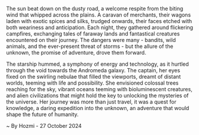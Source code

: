 
The sun beat down on the dusty road, a welcome respite from the biting wind that whipped across the plains.  A caravan of merchants, their wagons laden with exotic spices and silks, trudged onwards, their faces etched with both weariness and anticipation.  Each night, they gathered around flickering campfires, exchanging tales of faraway lands and fantastical creatures encountered on their journey.  The dangers were many - bandits, wild animals, and the ever-present threat of storms - but the allure of the unknown, the promise of adventure, drove them forward. 

The starship hummed, a symphony of energy and technology, as it hurtled through the void towards the Andromeda galaxy.  The captain, her eyes fixed on the swirling nebulae that filled the viewports, dreamt of distant worlds, teeming with life and possibility.  She envisioned colossal trees reaching for the sky, vibrant oceans teeming with bioluminescent creatures, and alien civilizations that might hold the key to unlocking the mysteries of the universe.  Her journey was more than just travel, it was a quest for knowledge, a daring expedition into the unknown, an adventure that would shape the future of humanity. 

~ By Hozmi - 27 October 2024
